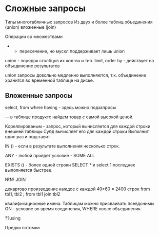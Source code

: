 # Сложные запросы

Типы многотабличных запросов
Из двух и более таблиц
объединения (union)
вложенные
(join)

Операции со множествами
+ - пересечение, но мускл поддерживает лишь union

union - порядок столбцов их кол-во и тип.
limit, order by - действует на объединение результатов

union запросы довольно медленно выполняются, т.к. объединение
хранится во временной таблице на диске.

## Вложенные запросы

select, from where having - здесь можно подзапросы

-- в таблице продуктс найдем товар с самой высокой ценой.

Кореллированым - запрос, который вычисляется для каждой строки
внешней таблицы
Субд вычисляет его для каждой строки 
Выполнит один раз и подставит

IN () - если в результате выполнения несколько строк.

ANY - любой пройдет условие - SOME
ALL

EXISTS () - более одной строки
SELECT * и select 1 последнее выполняется быстрее.

№№ JOIN

декартово произведение
каждое с каждой 40*60 = 2400 строк
from tbl1, tbl2 ; from tbl1 join tbl2

квалификациооные имена.
Таблицам можно присваивать псевдонимы
ON - условие во время соединения,
WHERE после объединения.

??using

Предки потомки

